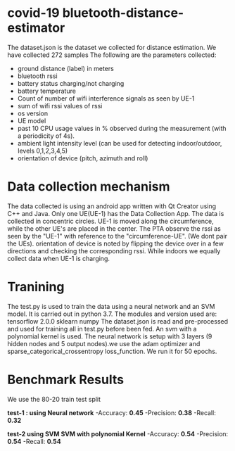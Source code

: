 # covid-19 bluetooth-distance-estimator
The dataset.json is the dataset we collected for distance estimation. We have collected 272 samples The following are the parameters collected:
- ground distance (label) in meters
- bluetooth rssi
- battery status charging/not charging
- battery temperature
- Count of number of wifi interference signals as seen by UE-1
- sum of wifi rssi values of rssi
- os version
- UE model
- past 10 CPU usage values in % observed during the measurement (with a periodicity of 4s). 
- ambient light intensity level (can be used for detecting indoor/outdoor, levels 0,1,2,3,4,5)
- orientation of device (pitch, azimuth and roll)
# Data collection mechanism
The data collected is using an android app written with Qt Creator using C++ and Java. Only one UE(UE-1) has the Data Collection App. 
The data is collected in concentric circles. UE-1 is  moved along the circumference, while the other UE's are placed in the center.
The PTA observe the rssi as seen by the "UE-1" with reference to the "circumference-UE". (We dont pair the UEs).
orientation of device is noted by flipping the device over in a few directions and checking the corresponding rssi. While indoors we equally collect data when UE-1 is charging.
# Tranining
The test.py is used to train the data using a neural network and an SVM model. 
It is carried out in python 3.7. The modules and version used are:
tensorflow 2.0.0
sklearn 
numpy
The dataset.json is read and pre-processed and used for training all in test.py before been fed.
An svm with a polynomial kernel is used.
The neural network is setup with 3 layers (9 hidden nodes and 5 output nodes).we use the adam optimizer and sparse_categorical_crossentropy  loss_function. 
We run it for 50 epochs.

# Benchmark Results
We use the 80-20 train test split

**test-1 : using Neural network**
-Accuracy: **0.45**
-Precision: **0.38**
-Recall: **0.32**

**test-2 using SVM  SVM with polynomial Kernel**
-Accuracy: **0.54**
-Precision: **0.54**
-Recall: **0.54**
